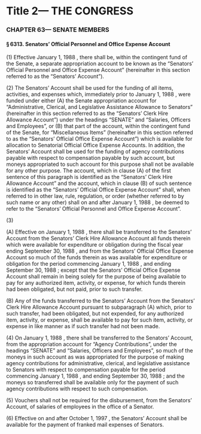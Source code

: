 
# Title 2— THE CONGRESS
### CHAPTER 63— SENATE MEMBERS
#### § 6313. Senators’ Official Personnel and Office Expense Account

(1) Effective January 1, 1988 , there shall be, within the contingent fund of the Senate, a separate appropriation account to be known as the “Senators’ Official Personnel and Office Expense Account” (hereinafter in this section referred to as the “Senators’ Account”).

(2) The Senators’ Account shall be used for the funding of all items, activities, and expenses which, immediately prior to January 1, 1988 , were funded under either (A) the Senate appropriation account for “Administrative, Clerical, and Legislative Assistance Allowance to Senators” (hereinafter in this section referred to as the “Senators’ Clerk Hire Allowance Account”) under the headings “SENATE” and “Salaries, Officers and Employees”, or (B) that part of the account, within the contingent fund of the Senate, for “Miscellaneous Items” (hereinafter in this section referred to as the “Senators’ Official Office Expense Account”) which is available for allocation to Senatorial Official Office Expense Accounts. In addition, the Senators’ Account shall be used for the funding of agency contributions payable with respect to compensation payable by such account, but moneys appropriated to such account for this purpose shall not be available for any other purpose. The account, which in clause (A) of the first sentence of this paragraph is identified as the “Senators’ Clerk Hire Allowance Account” and the account, which in clause (B) of such sentence is identified as the “Senators’ Official Office Expense Account” shall, when referred to in other law, rule, regulation, or order (whether referred to by such name or any other) shall on and after January 1, 1988 , be deemed to refer to the “Senators’ Official Personnel and Office Expense Account”.

(3)

(A) Effective on January 1, 1988 , there shall be transferred to the Senators’ Account from the Senators’ Clerk Hire Allowance Account all funds therein which were available for expenditure or obligation during the fiscal year ending September 30, 1988 , and from the Senators’ Official Office Expense Account so much of the funds therein as was available for expenditure or obligation for the period commencing January 1, 1988 , and ending September 30, 1988 ; except that the Senators’ Official Office Expense Account shall remain in being solely for the purpose of being available to pay for any authorized item, activity, or expense, for which funds therein had been obligated, but not paid, prior to such transfer.

(B) Any of the funds transferred to the Senators’ Account from the Senators’ Clerk Hire Allowance Account pursuant to subparagraph (A) which, prior to such transfer, had been obligated, but not expended, for any authorized item, activity, or expense, shall be available to pay for such item, activity, or expense in like manner as if such transfer had not been made.

(4) On January 1, 1988 , there shall be transferred to the Senators’ Account, from the appropriation account for “Agency Contributions”, under the headings “SENATE” and “Salaries, Officers and Employees”, so much of the moneys in such account as was appropriated for the purpose of making agency contributions for administrative, clerical, and legislative assistance to Senators with respect to compensation payable for the period commencing January 1, 1988 , and ending September 30, 1988 ; and the moneys so transferred shall be available only for the payment of such agency contributions with respect to such compensation.

(5) Vouchers shall not be required for the disbursement, from the Senators’ Account, of salaries of employees in the office of a Senator.

(6) Effective on and after October 1, 1997 , the Senators’ Account shall be available for the payment of franked mail expenses of Senators.
